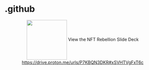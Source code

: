 # .github
<body>
    <p align="center">
      <img src="https://avatars.githubusercontent.com/u/142549176?s=200&v=4" align="Center" height="130" style="max-width: 100%;">
      View the NFT Rebellion Slide Deck
      <br/>
      <a href="https://drive.proton.me/urls/P7KBQN3DKR#xSVHTVgFxT6c">https://drive.proton.me/urls/P7KBQN3DKR#xSVHTVgFxT6c</a>
    </p>
</body>
</html>


<!--

<p>
  <img src="https://avatars.githubusercontent.com/u/142549176?s=200&v=4" height="130" style="max-width: 100%;"> 
  NFT Rebellion
  <br/>
  View the NFT Rebellion Slide Deck
  <br/>
  <a href="https://drive.proton.me/urls/P7KBQN3DKR#xSVHTVgFxT6c">https://drive.proton.me/urls/P7KBQN3DKR#xSVHTVgFxT6c</a>
  <br/>
</p>


View the NFT Rebellion Slide Deck
https://drive.proton.me/urls/P7KBQN3DKR#xSVHTVgFxT6c

creates an NFT marketplace and streaming service for ALL music.

🙋‍♀️ A short introduction - what is your organization all about?
🌈 Contribution guidelines - how can the community get involved?
👩‍💻 Useful resources - where can the community find your docs? Is there anything else the community should know?
🍿 Fun facts - what does your team eat for breakfast?
🧙 Remember, you can do mighty things with the power of [Markdown](https://docs.github.com/github/writing-on-github/getting-started-with-writing-and-formatting-on-github/basic-writing-and-formatting-syntax)
-->
